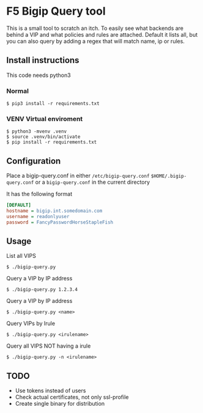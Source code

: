 # F5 Bigip Query tool

This is a small tool to scratch an itch. To easily see what backends are behind a VIP and what policies and rules are attached.
Default it lists all, but you can also query by adding a regex that will match name, ip or rules.

## Install instructions

This code needs python3

### Normal

```shell
$ pip3 install -r requirements.txt
```
### VENV Virtual enviroment

```shell
$ python3 -mvenv .venv
$ source .venv/bin/activate
$ pip install -r requirements.txt
```

## Configuration
Place a bigip-query.conf in either `/etc/bigip-query.conf` `$HOME/.bigip-query.conf` or a `bigip-query.conf` in the current directory

It has the following format
```ini
[DEFAULT]
hostname = bigip.int.somedomain.com
username = readonlyuser
password = FancyPasswordHorseStapleFish
```

## Usage

List all VIPS
```console
$ ./bigip-query.py 
``` 

Query a VIP by IP address
```console
$ ./bigip-query.py 1.2.3.4
```
Query a VIP by IP address
```shell
$ ./bigip-query.py <name>
```

Query VIPs by Irule
```console
$ ./bigip-query.py <irulename>
```

Query all VIPS NOT having a irule
```console
$ ./bigip-query.py -n <irulename>
```

## TODO

* Use tokens instead of users
* Check actual certificates, not only ssl-profile
* Create single binary for distribution


